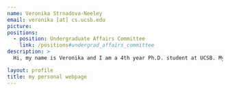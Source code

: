 ```yaml
---
name: Veronika Strnadova-Neeley
email: veronika [at] cs.ucsb.edu
picture:
positions:
  - position: Undergraduate Affairs Committee
    link: /positions#undergrad_affairs_committee
description: >
  Hi, my name is Veronika and I am a 4th year Ph.D. student at UCSB. My personal web page is here: http://www.cs.ucsb.edu/~veronika/

layout: profile
title: my personal webpage
---
```

